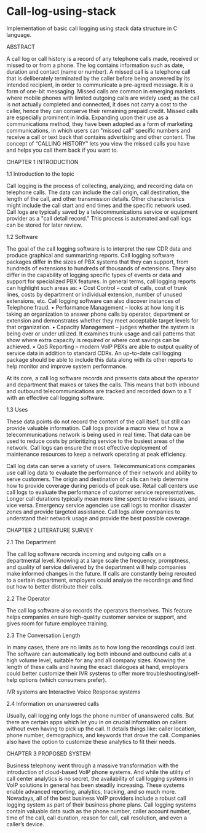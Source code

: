 # Call-log-using-stack
Implementation of basic call logging using stack data structure in C language.


ABSTRACT
 
A call log or call history is a record of any telephone calls made, received or missed to or from a phone. The log contains information such as date, duration and contact (name or number). A missed call is a telephone call that is deliberately terminated by the caller before being answered by its intended recipient, in order to communicate a pre-agreed message. It is a form of one-bit messaging. Missed calls are common in emerging markets where mobile phones with limited outgoing calls are widely used; as the call is not actually completed and connected, it does not carry a cost to the caller, hence they can conserve their remaining prepaid credit. Missed calls are especially prominent in India. Expanding upon their use as a communications method, they have been adopted as a form of marketing communications, in which users can "missed call" specific numbers and receive a call or text back that contains advertising and other content. The concept of “CALLING HISTORY” lets you view the missed calls you have and helps you call them back if you want to.


CHAPTER 1
INTRODUCTION


1.1 Introduction to the topic

Call logging is the process of collecting, analyzing, and recording data on telephone calls. The data can include the call origin, call destination, the length of the call, and other transmission details. Other characteristics might include the call start and end times and the specific network used. Call logs are typically saved by a telecommunications service or equipment provider as a "call detail record." This process is automated and call logs can be stored for later review.


1.2 Software

The goal of the call logging software is to interpret the raw CDR data and produce graphical and summarizing reports. Call logging software packages differ in the sizes of PBX systems that they can support, from hundreds of extensions to hundreds of thousands of extensions. They also differ in the capability of logging specific types of events or data and support for specialized PBX features. In general terms, call logging reports can highlight such areas as:
•	Cost Control – cost of calls, cost of trunk lines, costs by department or individual extension, number of unused extensions, etc. Call logging software can also discover instances of Telephone fraud.
•	Performance Management – looks at how long it is taking an organization to answer phone calls by operator, department or extension and demonstrates whether they meet acceptable target levels for that organization.
•	Capacity Management – judges whether the system is being over or under utilized. It examines trunk usage and call patterns that show where extra capacity is required or where cost savings can be achieved.
•	QoS Reporting – modern VoIP PBXs are able to output quality of service data in addition to standard CDRs. An up-to-date call logging package should be able to include this data along with its other reports to help monitor and improve system performance.

At its core, a call log software records and presents data about the operator and department that makes or takes the calls. This means that both inbound and outbound telecommunications are tracked and recorded down to a T with an effective call logging software.


1.3 Uses

These data points do not record the content of the call itself, but still can provide valuable information. Call logs provide a macro view of how a telecommunications network is being used in real time. That data can be used to reduce costs by prioritizing service to the busiest areas of the network. Call logs can ensure the most effective deployment of maintenance resources to keep a network operating at peak efficiency.

Call log data can serve a variety of users. Telecommunications companies use call log data to evaluate the performance of their network and ability to serve customers. The origin and destination of calls can help determine how to provide coverage during periods of peak use. Retail call centers use call logs to evaluate the performance of customer service representatives. Longer call durations typically mean more time spent to resolve issues, and vice versa. Emergency service agencies use call logs to monitor disaster zones and provide targeted assistance. Call logs allow companies to understand their network usage and provide the best possible coverage.

CHAPTER 2
LITERATURE SURVEY


2.1 The Department

The call log software records incoming and outgoing calls on a departmental level. Knowing at a large scale the frequency, promptness, and quality of service delivered by the department will help companies make informed changes in the future. If calls are constantly being rerouted to a certain department, employers could analyse the recordings and find out how to better distribute their calls.

2.2 The Operator

The call log software also records the operators themselves. This feature helps companies ensure high-quality customer service or support, and gives room for future employee training.

2.3 The Conversation Length

In many cases, there are no limits as to how long the recordings could last. The software can automatically log both inbound and outbound calls at a high volume level, suitable for any and all company sizes. Knowing the length of these calls and having the exact dialogues at hand, employers could better customize their IVR systems to offer more troubleshooting/self-help options (which consumers prefer).

IVR systems are Interactive Voice Response systems

2.4 Information on unanswered calls

Usually, call logging only logs the phone number of unanswered calls. But there are certain apps which let you in on crucial information on callers without even having to pick up the call. It details things like: caller location, phone number, demographics, and keywords that drove the call. Companies also have the option to customize these analytics to fit their needs.


CHAPTER 3
PROPOSED SYSTEM

Business telephony went through a massive transformation with the introduction of cloud-based VoIP phone systems. And while the utility of call center analytics is no secret, the availability of call logging systems in VoIP solutions in general has been steadily increasing.  These systems enable advanced reporting, analytics, tracking, and so much more.
Nowadays, all of the best business VoIP providers include a robust call logging system as part of their business phone plans.  Call logging systems contain valuable data such as the phone number, caller account number, time of the call, call duration, reason for call, call resolution, and even a caller’s device.




